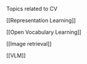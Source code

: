 Topics related to CV

[[Representation Learning]]

[[Open Vocabulary Learning]]

[[Image retrieval]]

[[VLM]]

